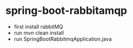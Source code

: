 # spring-boot-rabbitamqp

* first install rabbitMQ
* run mvn clean install
* run SpringBootRabbitmqApplication.java
